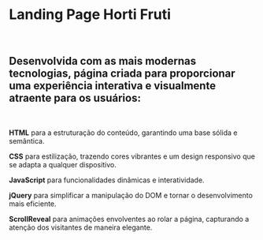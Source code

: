 <h1><b>Landing Page Horti Fruti</b></h1>
<br>
<h2>
Desenvolvida com as mais modernas tecnologias, página criada para proporcionar uma experiência interativa e visualmente atraente para os usuários:</h2>
<br>

<b>HTML</b> para a estruturação do conteúdo, garantindo uma base sólida e semântica.
<br>

<b>CSS</b> para estilização, trazendo cores vibrantes e um design responsivo que se adapta a qualquer dispositivo.
<br>

<b>JavaScript</b> para funcionalidades dinâmicas e interatividade.
<br>

<b>jQuery</b> para simplificar a manipulação do DOM e tornar o desenvolvimento mais eficiente.
<br>

<b>ScrollReveal</b> para animações envolventes ao rolar a página, capturando a atenção dos visitantes de maneira elegante.

